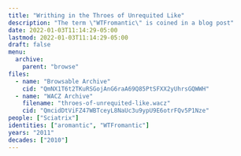 ```yaml
---
title: "Writhing in the Throes of Unrequited Like"
description: "The term \"WTFromantic\" is coined in a blog post"
date: 2022-01-03T11:14:29-05:00
lastmod: 2022-01-03T11:14:29-05:00
draft: false
menu:
  archive:
    parent: "browse"
files:
  - name: "Browsable Archive"
    cid: "QmNX1T6t2TKuRSGojAnG6raA69Q85PtSFXX2yUhrsGQWWH"
  - name: "WACZ Archive"
    filename: "throes-of-unrequited-like.wacz"
    cid: "QmcidDtViFZ47WBTceyL8NaUc3u9ypU9E6otrFQv5P1Nze"
people: ["Sciatrix"]
identities: ["aromantic", "WTFromantic"]
years: "2011"
decades: ["2010"]
---
```

